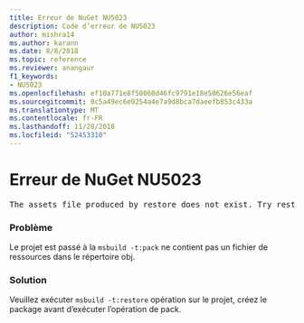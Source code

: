 ```yaml
---
title: Erreur de NuGet NU5023
description: Code d’erreur de NU5023
author: mishra14
ms.author: karann
ms.date: 8/8/2018
ms.topic: reference
ms.reviewer: anangaur
f1_keywords:
- NU5023
ms.openlocfilehash: ef10a771e8f50060d46fc9791e18e50626e56eaf
ms.sourcegitcommit: 0c5a49ec6e0254a4e7a9d8bca7daeefb853c433a
ms.translationtype: MT
ms.contentlocale: fr-FR
ms.lasthandoff: 11/28/2018
ms.locfileid: "52453310"
---
```

# <a name="nuget-error-nu5023"></a>Erreur de NuGet NU5023
<pre>The assets file produced by restore does not exist. Try restoring the project again. The expected location of the assets file is F:\project\obj\project.assets.json.</pre>

### <a name="issue"></a>Problème

Le projet est passé à la `msbuild -t:pack` ne contient pas un fichier de ressources dans le répertoire obj.


### <a name="solution"></a>Solution

Veuillez exécuter `msbuild -t:restore` opération sur le projet, créez le package avant d’exécuter l’opération de pack.

